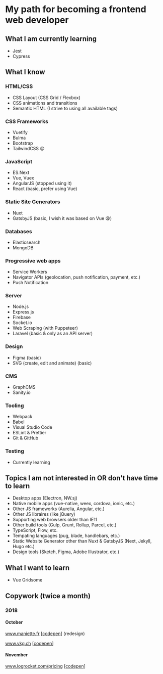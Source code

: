 # My path for becoming a frontend web developer

## What I am currently learning
- Jest
- Cypress

## What I know

### HTML/CSS
- CSS Layout (CSS Grid / Flexbox)
- CSS animations and transitions
- Semantic HTML (I strive to using all available tags)

### CSS Frameworks
- Vuetify
- Bulma
- Bootstrap
- TailwindCSS :heart_eyes:

### JavaScript
- ES.Next
- Vue, Vuex
- AngularJS (stopped using it)
- React (basic, prefer using Vue)

### Static Site Generators
- Nuxt
- GatsbyJS (basic, I wish it was based on Vue :weary:)

### Databases
- Elasticsearch
- MongoDB

### Progressive web apps
- Service Workers
- Navigator APIs (geolocation, push notification, payment, etc.)
- Push Notification

### Server
- Node.js
- Express.js
- Firebase
- Socket.io
- Web Scraping (with Puppeteer)
- Laravel (basic & only as an API server)

### Design
- Figma (basic)
- SVG (create, edit and animate) (basic)

### CMS
- GraphCMS
- Sanity.io

### Tooling
- Webpack
- Babel
- Visual Studio Code
- ESLint & Prettier
- Git & GitHub

### Testing
- Currently learning

## Topics I am not interested in OR don't have time to learn
- Desktop apps (Electron, NW.sj)
- Native mobile apps (vue-native, weex, cordova, ionic, etc.)
- Other JS frameworks (Aurelia, Angular, etc.)
- Other JS libraires (like jQuery)
- Supporting web browsers older than IE11
- Other build tools (Gulp, Grunt, Rollup, Parcel, etc.)
- TypeScript, Flow, etc.
- Tempating languages (pug, blade, handlebars, etc.)
- Static Website Generator other than Nuxt & GatsbyJS (Next, Jekyll, Hugo etc.)
- Design tools (Sketch, Figma, Adobe Illustrator, etc.)

## What I want to learn
- Vue Gridsome


## Copywork (twice a month)

### 2018

#### October
www.maniette.fr [[codepen](https://codepen.io/mornir0/full/qJzoxN/)] (redesign)

www.vkg.ch [[codepen](https://codepen.io/mornir0/full/wYdwvo/)]


#### November
www.logrocket.com/pricing [[codepen](https://codepen.io/mornir0/full/xyMPYj/)]
